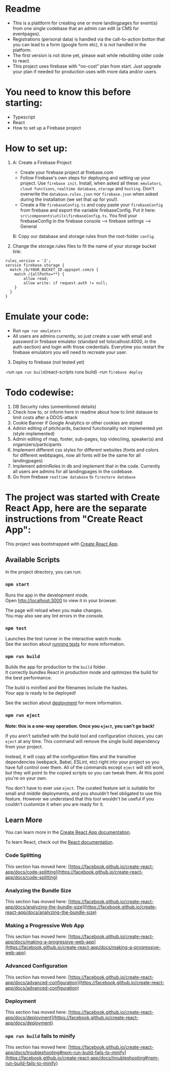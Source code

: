 # Readme

-  This is a plattform for creating one or more landingpages for event(s) from one single codebase that an admin can edit (a CMS for eventpages).
-  Registrations (personal data) is handled via the call-to-action botton that you can lead to a form (google form etc), it is not handled in the platform.
-  The first version is not done yet, please wait while rebuilding older code to react.
-  This project uses firebase with "no-cost" plan from start. Just upgrade your plan if needed for production uses with more data and/or users.

# You need to know this before starting:

-  Typescript
-  React
-  How to set up a Firebase project

# How to set up:

1. A: Create a Firebase Project

   -  Create your firebase project at firebase.com
   -  Follow Firebase's own steps for deploying and setting up your project. Use `firebase init`. Install, when asked all these: `emulators`, `cloud functions`, `realtime database`, `storage` and `hosting`. Don't overwrite the `database.rules.json` nor `firebase.json` when asked during the installation (we set that up for you!).
   -  Create a file `firebaseConfig.ts` and copy paste your `firebaseConfig` from firebase and export the variable firebaseConfig. Put it here: `src\components\utils\firebaseConfig.ts`. You find your firebaseConfig in the firebase console --> firebase settings --> General

   B: Copy our database and storage rules from the root-folder `config`.

2. Change the storage.rules files to fit the name of your storage bucket link:

```
rules_version = '2';
service firebase.storage {
  match /b/YOUR_BUCKET_ID.appspot.com/o {
    match /{allPaths=**} {
        allow read;
        allow write: if request.auth != null;
    }
  }
}
```

# Emulate your code:

-  Run `npm run emulators`
-  All users are admins currently, so just create a user with email and password in firebase emulator (standard set tolocalhost:4000, in the auth-section) and login with those credentials. Everytime you restart the firebase emulators you will need to recreate your user.

3. Deploy to firebase (not tested yet)

-run `npm run build`(react-scripts runs build)
-run `firebase deploy`

# Todo codewise:

1. DB Security rules (unmentioned details)
2. Check how to, or inform here in readme about how to limit datause to limit costs after a DDOS-attack
3. Cookie Banner if Google Analytics or other cookies are stored
4. Admin editing of pitchcards, backend functionality not implemented yet (style implemented)
5. Admin editing of map, footer, sub-pages, top video/img, speaker(s) and organizers/participants
6. Implement different css styles for different websites (fonts and colors for different webbpages, now all fonts will be the same for all landingpages)
7. Implement adminRoles in db and implement that in the code. Currently all users are admins for all landingpages in the codebase.
8. Go from firebase `realtime database` to `firestore database`

# The project was started with Create React App, here are the separate instructions from "Create React App":

This project was bootstrapped with [Create React App](https://github.com/facebook/create-react-app).

## Available Scripts

In the project directory, you can run:

### `npm start`

Runs the app in the development mode.\
Open [http://localhost:3000](http://localhost:3000) to view it in your browser.

The page will reload when you make changes.\
You may also see any lint errors in the console.

### `npm test`

Launches the test runner in the interactive watch mode.\
See the section about [running tests](https://facebook.github.io/create-react-app/docs/running-tests) for more information.

### `npm run build`

Builds the app for production to the `build` folder.\
It correctly bundles React in production mode and optimizes the build for the best performance.

The build is minified and the filenames include the hashes.\
Your app is ready to be deployed!

See the section about [deployment](https://facebook.github.io/create-react-app/docs/deployment) for more information.

### `npm run eject`

**Note: this is a one-way operation. Once you `eject`, you can't go back!**

If you aren't satisfied with the build tool and configuration choices, you can `eject` at any time. This command will remove the single build dependency from your project.

Instead, it will copy all the configuration files and the transitive dependencies (webpack, Babel, ESLint, etc) right into your project so you have full control over them. All of the commands except `eject` will still work, but they will point to the copied scripts so you can tweak them. At this point you're on your own.

You don't have to ever use `eject`. The curated feature set is suitable for small and middle deployments, and you shouldn't feel obligated to use this feature. However we understand that this tool wouldn't be useful if you couldn't customize it when you are ready for it.

## Learn More

You can learn more in the [Create React App documentation](https://facebook.github.io/create-react-app/docs/getting-started).

To learn React, check out the [React documentation](https://reactjs.org/).

### Code Splitting

This section has moved here: [https://facebook.github.io/create-react-app/docs/code-splitting](https://facebook.github.io/create-react-app/docs/code-splitting)

### Analyzing the Bundle Size

This section has moved here: [https://facebook.github.io/create-react-app/docs/analyzing-the-bundle-size](https://facebook.github.io/create-react-app/docs/analyzing-the-bundle-size)

### Making a Progressive Web App

This section has moved here: [https://facebook.github.io/create-react-app/docs/making-a-progressive-web-app](https://facebook.github.io/create-react-app/docs/making-a-progressive-web-app)

### Advanced Configuration

This section has moved here: [https://facebook.github.io/create-react-app/docs/advanced-configuration](https://facebook.github.io/create-react-app/docs/advanced-configuration)

### Deployment

This section has moved here: [https://facebook.github.io/create-react-app/docs/deployment](https://facebook.github.io/create-react-app/docs/deployment)

### `npm run build` fails to minify

This section has moved here: [https://facebook.github.io/create-react-app/docs/troubleshooting#npm-run-build-fails-to-minify](https://facebook.github.io/create-react-app/docs/troubleshooting#npm-run-build-fails-to-minify)
